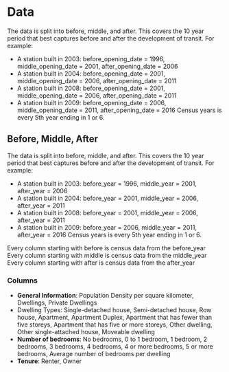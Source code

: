 # Data
The data is split into before, middle, and after. This covers the 10 year period that best captures before and after the development of transit. For example:
- A station built in 2003: before_opening_date = 1996, middle_opening_date = 2001, after_opening_date = 2006
- A station built in 2004: before_opening_date = 2001, middle_opening_date = 2006, after_opening_date = 2011
- A station built in 2008: before_opening_date = 2001, middle_opening_date = 2006, after_opening_date = 2011
- A station built in 2009: before_opening_date = 2006, middle_opening_date = 2011, after_opening_date = 2016
Census years is every 5th year ending in 1 or 6.

## Before, Middle, After
The data is split into before, middle, and after. This covers the 10 year period that best captures before and after the development of transit. For example:
- A station built in 2003: before_year = 1996, middle_year = 2001, after_year = 2006
- A station built in 2004: before_year = 2001, middle_year = 2006, after_year = 2011
- A station built in 2008: before_year = 2001, middle_year = 2006, after_year = 2011
- A station built in 2009: before_year = 2006, middle_year = 2011, after_year = 2016
Census years is every 5th year ending in 1 or 6.

Every column starting with before is census data from the before_year
Every column starting with middle is census data from the middle_year
Every column starting with after is census data from the after_year


### Columns 
- **General Information**: Population Density per square kilometer, Dwellings, Private Dwellings
- Dwelling Types: Single-detached house, Semi-detached house, Row house, Apartment, Apartment Duplex, Apartment that has fewer than five storeys, Apartment that has five or more storeys, Other dwelling, Other single-attached house, Moveable dwelling
- **Number of bedrooms**: No bedrooms, 0 to 1 bedroom, 1 bedroom, 2 bedrooms, 3 bedrooms, 4 bedrooms, 4 or more bedrooms, 5 or more bedrooms, Average number of bedrooms per dwelling
- **Tenure**: Renter, Owner